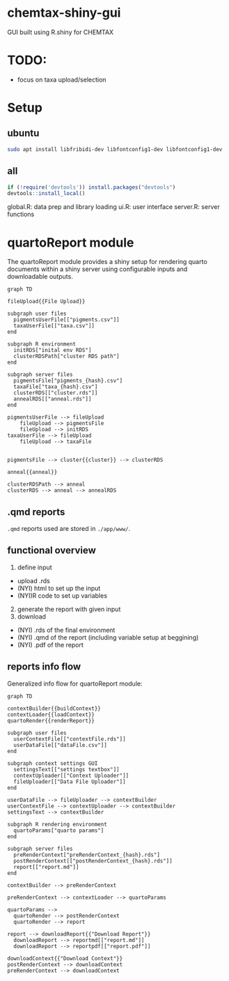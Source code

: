 # chemtax-shiny-gui
GUI built using R.shiny for CHEMTAX

# TODO:
* focus on taxa upload/selection

# Setup
## ubuntu
```bash
sudo apt install libfribidi-dev libfontconfig1-dev libfontconfig1-dev
```

## all
```R
if (!require('devtools')) install.packages("devtools")
devtools::install_local()
```


global.R: data prep and library loading
ui.R: user interface
server.R: server functions


# quartoReport module 
The quartoReport module provides a shiny setup for rendering quarto documents within a shiny server using configurable inputs and downloadable outputs.

```mermaid
graph TD

fileUpload{{File Upload}}

subgraph user files
  pigmentsUserFile[["pigments.csv"]]
  taxaUserFile[["taxa.csv"]]
end

subgraph R environment
  initRDS["inital env RDS"]
  clusterRDSPath["cluster RDS path"]
end

subgraph server files
  pigmentsFile["pigments_{hash}.csv"]
  taxaFile["taxa_{hash}.csv"]
  clusterRDS[["cluster.rds"]]
  annealRDS[["anneal.rds"]]
end

pigmentsUserFile --> fileUpload 
    fileUpload --> pigmentsFile
    fileUpload --> initRDS
taxaUserFile --> fileUpload 
    fileUpload --> taxaFile


pigmentsFile --> cluster{{cluster}} --> clusterRDS

anneal{{anneal}}

clusterRDSPath --> anneal
clusterRDS --> anneal --> annealRDS
```

## .qmd reports
`.qmd` reports used are stored in `./app/www/`. 

## functional overview
1. define input
  * upload .rds
  * (NYI) html to set up the input
  * (NYI)R code to set up variables
2. generate the report with given input
3. download
  * (NYI) .rds of the final environment
  * (NYI) .qmd of the report (including variable setup at beggining)
  * (NYI) .pdf of the report

## reports info flow
Generalized info flow for quartoReport module:

```mermaid
graph TD

contextBuilder{{buildContext}}
contextLoader{{loadContext}}
quartoRender{{renderReport}}

subgraph user files
  userContextFile[["contextFile.rds"]]
  userDataFile[["dataFile.csv"]]
end

subgraph context settings GUI
  settingsText[["settings textbox"]]
  contextUploader[["Context Uploader"]]
  fileUploader[["Data File Uploader"]]
end

userDataFile --> fileUploader --> contextBuilder
userContextFile --> contextUploader --> contextBuilder
settingsText --> contextBuilder

subgraph R rendering environment
  quartoParams["quarto params"]
end

subgraph server files
  preRenderContext["preRenderContext_{hash}.rds"]
  postRenderContext[["postRenderContext_{hash}.rds"]]
  report[["report.md"]]
end

contextBuilder --> preRenderContext

preRenderContext --> contextLoader --> quartoParams

quartoParams --> 
  quartoRender --> postRenderContext
  quartoRender --> report

report --> downloadReport{{"Download Report"}} 
  downloadReport --> reportmd[["report.md"]]
  downloadReport --> reportpdf[["report.pdf"]]

downloadContext{{"Download Context"}}
postRenderContext --> downloadContext
preRenderContext --> downloadContext
```
